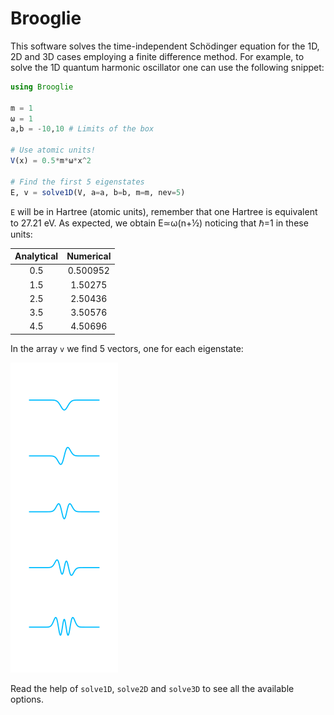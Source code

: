 # Brooglie

This software solves the time-independent Schödinger equation for the
1D, 2D and 3D cases employing a finite difference method. For example,
to solve the 1D quantum harmonic oscillator one can use the following
snippet:

```julia
using Brooglie

m = 1
ω = 1
a,b = -10,10 # Limits of the box

# Use atomic units!
V(x) = 0.5*m*ω*x^2

# Find the first 5 eigenstates
E, v = solve1D(V, a=a, b=b, m=m, nev=5)
```

`E` will be in Hartree (atomic units), remember that one Hartree is
equivalent to 27.21 eV. As expected, we obtain E≃ω(n+½) noticing that
ℏ=1 in these units:

|  Analytical     | Numerical  |
| :-------------: | :--------: |
|  0.5            |  0.500952  |
|  1.5            |  1.50275   |
|  2.5            |  2.50436   |
|  3.5            |  3.50576   |
|  4.5            |  4.50696   |



In the array `v` we find 5 vectors, one for each eigenstate:

![alt text](https://github.com/RedPointyJackson/Brooglie/blob/master/harmonic_eigen.png "Eigenstates of the harmonic oscillator")


Read the help of `solve1D`, `solve2D` and `solve3D` to see all the
available options.
